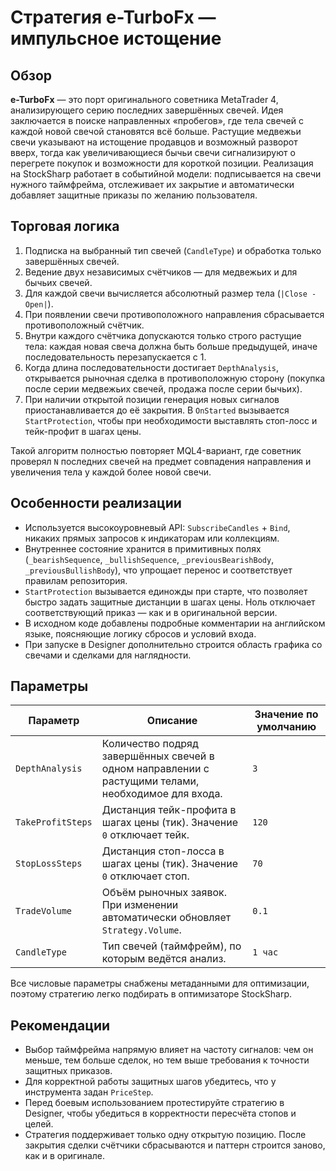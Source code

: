 # Стратегия e-TurboFx — импульсное истощение

## Обзор
**e-TurboFx** — это порт оригинального советника MetaTrader 4, анализирующего серию последних завершённых свечей. Идея заключается в поиске направленных «пробегов», где тела свечей с каждой новой свечой становятся всё больше. Растущие медвежьи свечи указывают на истощение продавцов и возможный разворот вверх, тогда как увеличивающиеся бычьи свечи сигнализируют о перегрете покупок и возможности для короткой позиции. Реализация на StockSharp работает в событийной модели: подписывается на свечи нужного таймфрейма, отслеживает их закрытие и автоматически добавляет защитные приказы по желанию пользователя.

## Торговая логика
1. Подписка на выбранный тип свечей (`CandleType`) и обработка только завершённых свечей.
2. Ведение двух независимых счётчиков — для медвежьих и для бычьих свечей.
3. Для каждой свечи вычисляется абсолютный размер тела (`|Close - Open|`).
4. При появлении свечи противоположного направления сбрасывается противоположный счётчик.
5. Внутри каждого счётчика допускаются только строго растущие тела: каждая новая свеча должна быть больше предыдущей, иначе последовательность перезапускается с 1.
6. Когда длина последовательности достигает `DepthAnalysis`, открывается рыночная сделка в противоположную сторону (покупка после серии медвежьих свечей, продажа после серии бычьих).
7. При наличии открытой позиции генерация новых сигналов приостанавливается до её закрытия. В `OnStarted` вызывается `StartProtection`, чтобы при необходимости выставлять стоп-лосс и тейк-профит в шагах цены.

Такой алгоритм полностью повторяет MQL4-вариант, где советник проверял `N` последних свечей на предмет совпадения направления и увеличения тела у каждой более новой свечи.

## Особенности реализации
- Используется высокоуровневый API: `SubscribeCandles` + `Bind`, никаких прямых запросов к индикаторам или коллекциям.
- Внутреннее состояние хранится в примитивных полях (`_bearishSequence`, `_bullishSequence`, `_previousBearishBody`, `_previousBullishBody`), что упрощает перенос и соответствует правилам репозитория.
- `StartProtection` вызывается единожды при старте, что позволяет быстро задать защитные дистанции в шагах цены. Ноль отключает соответствующий приказ — как и в оригинальной версии.
- В исходном коде добавлены подробные комментарии на английском языке, поясняющие логику сбросов и условий входа.
- При запуске в Designer дополнительно строится область графика со свечами и сделками для наглядности.

## Параметры
| Параметр | Описание | Значение по умолчанию |
|----------|----------|------------------------|
| `DepthAnalysis` | Количество подряд завершённых свечей в одном направлении с растущими телами, необходимое для входа. | `3` |
| `TakeProfitSteps` | Дистанция тейк-профита в шагах цены (тик). Значение `0` отключает тейк. | `120` |
| `StopLossSteps` | Дистанция стоп-лосса в шагах цены (тик). Значение `0` отключает стоп. | `70` |
| `TradeVolume` | Объём рыночных заявок. При изменении автоматически обновляет `Strategy.Volume`. | `0.1` |
| `CandleType` | Тип свечей (таймфрейм), по которым ведётся анализ. | `1 час` |

Все числовые параметры снабжены метаданными для оптимизации, поэтому стратегию легко подбирать в оптимизаторе StockSharp.

## Рекомендации
- Выбор таймфрейма напрямую влияет на частоту сигналов: чем он меньше, тем больше сделок, но тем выше требования к точности защитных приказов.
- Для корректной работы защитных шагов убедитесь, что у инструмента задан `PriceStep`.
- Перед боевым использованием протестируйте стратегию в Designer, чтобы убедиться в корректности пересчёта стопов и целей.
- Стратегия поддерживает только одну открытую позицию. После закрытия сделки счётчики сбрасываются и паттерн строится заново, как и в оригинале.

